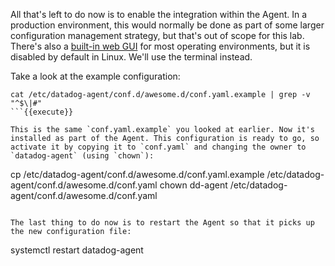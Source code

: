 All that's left to do now is to enable the integration within the Agent. In a production environment, this would normally be done as part of some larger configuration management strategy, but that's out of scope for this lab. There's also a [built-in web GUI](https://docs.datadoghq.com/agent/basic_agent_usage/?tab=agentv6v7#gui) for most operating environments, but it is disabled by default in Linux. We'll use the terminal instead.

Take a look at the example configuration:
```
cat /etc/datadog-agent/conf.d/awesome.d/conf.yaml.example | grep -v "^$\|#"
```{{execute}}

This is the same `conf.yaml.example` you looked at earlier. Now it's installed as part of the Agent. This configuration is ready to go, so activate it by copying it to `conf.yaml` and changing the owner to `datadog-agent` (using `chown`):
```
cp /etc/datadog-agent/conf.d/awesome.d/conf.yaml.example /etc/datadog-agent/conf.d/awesome.d/conf.yaml
chown dd-agent /etc/datadog-agent/conf.d/awesome.d/conf.yaml
```{{execute}}

The last thing to do now is to restart the Agent so that it picks up the new configuration file:
```
systemctl restart datadog-agent
```{{execute}}

